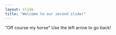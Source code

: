 ```yaml
---
layout: slide
title: "Welcome to our second slide!"
---
```

"Off course my horse"
Use the left arrow to go back!
